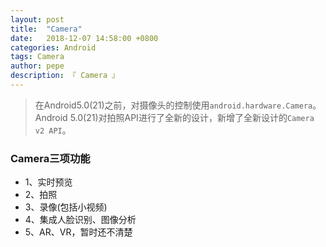 ```yaml
---
layout: post
title:  "Camera"
date:   2018-12-07 14:58:00 +0800
categories: Android
tags: Camera
author: pepe
description: 『 Camera 』
---
```


> 在Android5.0(21)之前，对摄像头的控制使用`android.hardware.Camera`。Android 5.0(21)对拍照API进行了全新的设计，新增了全新设计的`Camera v2 API`。

### **Camera三项功能**

* 1、实时预览
* 2、拍照
* 3、录像(包括小视频)
* 4、集成人脸识别、图像分析
* 5、AR、VR，暂时还不清楚